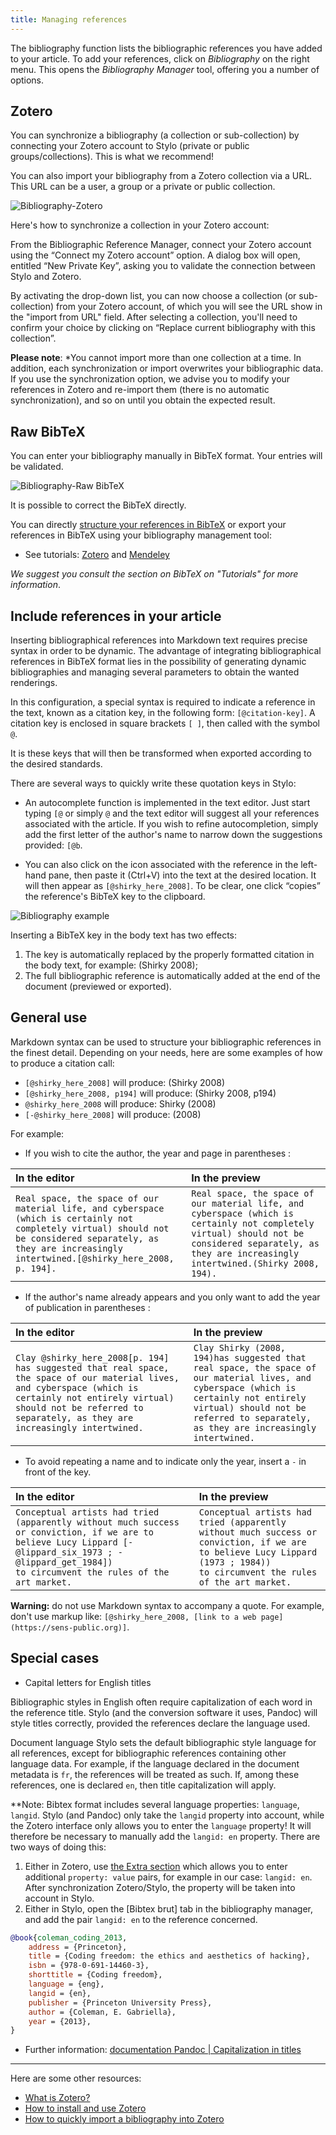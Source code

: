 ```yaml
---
title: Managing references
---
```


The bibliography function lists the bibliographic references you have added to your article. To add your references, click on *Bibliography* on the right menu. This opens the *Bibliography Manager* tool, offering you a number of options.

## Zotero

You can synchronize a bibliography (a collection or sub-collection) by connecting your Zotero account to Stylo (private or public groups/collections). This is what we recommend! 

You can also import your bibliography from a Zotero collection via a URL.
This URL can be a user, a group or a private or public collection.

![Bibliography-Zotero](/uploads/images/refonte_doc/ANG/biblio-zotero_ANG.png)

Here's how to synchronize a collection in your Zotero account:

From the Bibliographic Reference Manager, connect your Zotero account using the “Connect my Zotero account” option. A dialog box will open, entitled “New Private Key”, asking you to validate the connection between Stylo and Zotero.

By activating the drop-down list, you can now choose a collection (or sub-collection) from your Zotero account, of which you will see the URL show in the "import from URL" field.
After selecting a collection, you'll need to confirm your choice by clicking on “Replace current bibliography with this collection”.

**Please note**: *You cannot import more than one collection at a time. In addition, each synchronization or import overwrites your bibliographic data. If you use the synchronization option, we advise you to modify your references in Zotero and re-import them (there is no automatic synchronization), and so on until you obtain the expected result.

## Raw BibTeX 

You can enter your bibliography manually in BibTeX format. Your entries will be validated.

![Bibliography-Raw BibTeX](/uploads/images/refonte_doc/ANG/biblio-bibtex_ANG.png)

It is possible to correct the BibTeX directly. 

You can directly [structure your references in BibTeX](http://www.andy-roberts.net/writing/latex/bibliographies) or export your references in BibTeX using your bibliography management tool:

- See tutorials: [Zotero](https://bib.umontreal.ca/en/citer/logiciels-bibliographiques/zotero/installer) and [Mendeley](https://libguides.usask.ca/c.php?g=218034&p=1446316)

*We suggest you consult the section on BibTeX on "Tutorials" for more information*.

## Include references in your article

Inserting bibliographical references into Markdown text requires precise syntax in order to be dynamic.
The advantage of integrating bibliographical references in BibTeX format lies in the possibility of generating dynamic bibliographies and managing several parameters to obtain the wanted renderings. 

In this configuration, a special syntax is required to indicate a reference in the text, known as a citation key, in the following form: `[@citation-key]`.
A citation key is enclosed in square brackets `[ ]`, then called with the symbol `@`.

It is these keys that will then be transformed when exported according to the desired standards.

There are several ways to quickly write these quotation keys in Stylo:

- An autocomplete function is implemented in the text editor. Just start typing `[@` or simply `@` and the text editor will suggest all your references associated with the article. If you wish to refine autocompletion, simply add the first letter of the author's name to narrow down the suggestions provided: `[@b`.

- You can also click on the icon associated with the reference in the left-hand pane, then paste it (Ctrl+V) into the text at the desired location. It will then appear as `[@shirky_here_2008]`. To be clear, one click “copies” the reference's BibTeX key to the clipboard. 

![Bibliography example](/uploads/images/refonte_doc/ANG/biblio-exemple_ANG.png)

Inserting a BibTeX key in the body text has two effects:

1. The key is automatically replaced by the properly formatted citation in the body text, for example: (Shirky 2008);
2. The full bibliographic reference is automatically added at the end of the document (previewed or exported).

## General use

Markdown syntax can be used to structure your bibliographic references in the finest detail. Depending on your needs, here are some examples of how to produce a citation call:
- `[@shirky_here_2008]` will produce: (Shirky 2008)
- `[@shirky_here_2008, p194]` will produce: (Shirky 2008, p194)
- `@shirky_here_2008` will produce: Shirky (2008)
- `[-@shirky_here_2008]` will produce: (2008)

For example:

- If you wish to cite the author, the year and page in parentheses :

|In the editor | In the preview|
|:--|:--|
|`Real space, the space of our material life, and cyberspace (which is certainly not completely virtual) should not be considered separately, as they are increasingly intertwined.[@shirky_here_2008, p. 194].` | `Real space, the space of our material life, and cyberspace (which is certainly not completely virtual) should not be considered separately, as they are increasingly intertwined.(Shirky 2008, 194).`|

- If the author's name already appears and you only want to add the year of publication in parentheses :

|In the editor | In the preview|
|:--|:--|
|`Clay @shirky_here_2008[p. 194] has suggested that real space, the space of our material lives, and cyberspace (which is certainly not entirely virtual) should not be referred to separately, as they are increasingly intertwined.` | `Clay Shirky (2008, 194)has suggested that real space, the space of our material lives, and cyberspace (which is certainly not entirely virtual) should not be referred to separately, as they are increasingly intertwined.`|

- To avoid repeating a name and to indicate only the year, insert a `-` in front of the key.

|In the editor | In the preview|
|:--|:--|
|`Conceptual artists had tried (apparently without much success or conviction, if we are to believe Lucy Lippard [-@lippard_six_1973 ; -@lippard_get_1984])`<br/>`to circumvent the rules of the art market.` | `Conceptual artists had tried (apparently without much success or conviction, if we are to believe Lucy Lippard (1973 ; 1984))`<br/>`to circumvent the rules of the art market.`|

**Warning:** do not use Markdown syntax to accompany a quote. For example, don't use markup like: `[@shirky_here_2008, [link to a web page](https://sens-public.org)]`.

## Special cases

- Capital letters for English titles

Bibliographic styles in English often require capitalization of each word in the reference title. Stylo (and the conversion software it uses, Pandoc) will style titles correctly, provided the references declare the language used. 

Document language Stylo sets the default bibliographic style language for all references, except for bibliographic references containing other language data. For example, if the language declared in the document metadata is `fr`, the references will be treated as such. If, among these references, one is declared `en`, then title capitalization will apply.

**Note: Bibtex format includes several language properties: `language`, `langid`. Stylo (and Pandoc) only take the `langid` property into account, while the Zotero interface only allows you to enter the `language` property! It will therefore be necessary to manually add the `langid: en` property. There are two ways of doing this: 

1. Either in Zotero, use [the Extra section](https://www.zotero.org/support/kb/item_types_and_fields#citing_fields_from_extra) which allows you to enter additional `property: value` pairs, for example in our case: `langid: en`. After synchronization Zotero/Stylo, the property will be taken into account in Stylo.
2. Either in Stylo, open the [Bibtex brut] tab in the bibliography manager, and add the pair `langid: en` to the reference concerned.   

```bibtex
@book{coleman_coding_2013,
	address = {Princeton},
	title = {Coding freedom: the ethics and aesthetics of hacking},
	isbn = {978-0-691-14460-3},
	shorttitle = {Coding freedom},
	language = {eng},
	langid = {en},
	publisher = {Princeton University Press},
	author = {Coleman, E. Gabriella},
	year = {2013},
}
```

- Further information: [documentation Pandoc | Capitalization in titles](https://pandoc.org/MANUAL.html#capitalization-in-titles)

---

Here are some other resources:

- [What is Zotero?](http://editorialisation.org/ediwiki/index.php?title=Zotero)
- [How to install and use Zotero](https://bib.umontreal.ca/citer/logiciels-bibliographiques/zotero/installer)
- [How to quickly import a bibliography into Zotero](https://bib.umontreal.ca/citer/logiciels-bibliographiques/zotero/installer#h5o-13)
